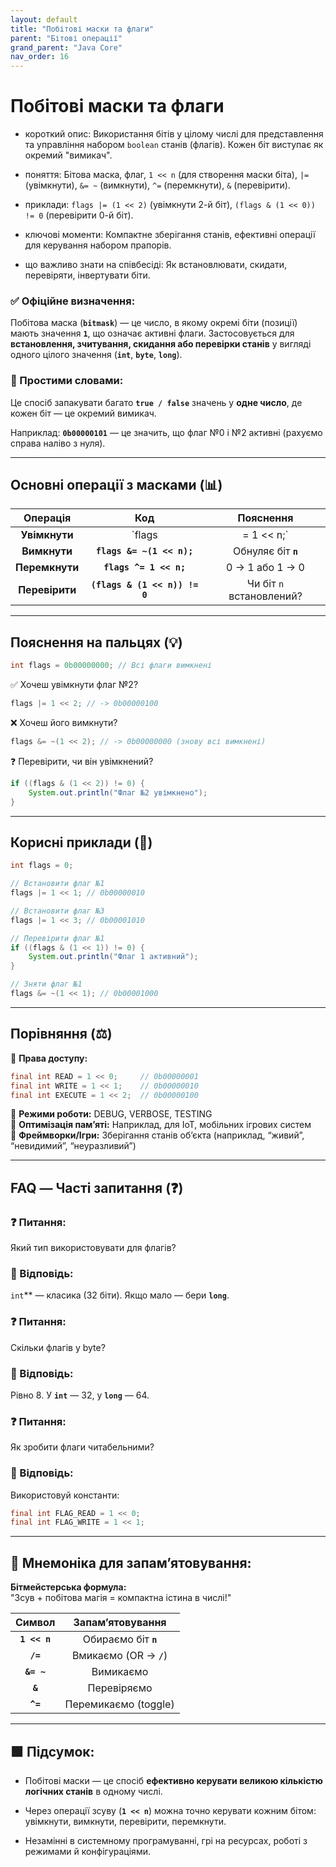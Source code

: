 ```yaml
---
layout: default
title: "Побітові маски та флаги"
parent: "Бітові операції"
grand_parent: "Java Core"
nav_order: 16
---
```


# Побітові маски та флаги

* короткий опис: Використання бітів у цілому числі для представлення та управління набором `boolean` станів (флагів). Кожен біт виступає як окремий "вимикач".

* поняття: Бітова маска, флаг, `1 << n` (для створення маски біта), `|=` (увімкнути), `&= ~` (вимкнути), `^=` (перемкнути), `&` (перевірити).

* приклади: `flags |= (1 << 2)` (увімкнути 2-й біт), `(flags & (1 << 0)) != 0` (перевірити 0-й біт).

* ключові моменти: Компактне зберігання станів, ефективні операції для керування набором прапорів.

* що важливо знати на співбесіді: Як встановлювати, скидати, перевіряти, інвертувати біти.

### **✅ Офіційне визначення:**

Побітова маска (**`bitmask`**) — це число, в якому окремі біти (позиції) мають значення **`1`**, що означає активні флаги. Застосовується для **встановлення, зчитування, скидання або перевірки станів** у вигляді одного цілого значення (**`int`**, **`byte`**, **`long`**).

### **🧠 Простими словами:**

Це спосіб запакувати багато **`true / false`** значень у **одне число**, де кожен біт — це окремий вимикач.

Наприклад: **`0b00000101`** — це значить, що флаг №0 і №2 активні (рахуємо справа наліво з нуля).

---

## **Основні операції з масками (📊)**

| Операція | Код | Пояснення |
| :---: | :---: | :---: |
| **Увімкнути** | \`flags | \= 1 \<\< n;\` |
| **Вимкнути** | **`flags &= ~(1 << n);`** | Обнуляє біт **`n`** |
| **Перемкнути** | **`flags ^= 1 << n;`** | 0 -> 1 або 1 -> 0 |
| **Перевірити** | **`(flags & (1 << n)) != 0`** | Чи біт `n` встановлений? |

---

## **Пояснення на пальцях (💡)**

```java
int flags = 0b00000000; // Всі флаги вимкнені
```

✅ Хочеш увімкнути флаг №2?

```java
flags |= 1 << 2; // -> 0b00000100
```

❌ Хочеш його вимкнути?

```java
flags &= ~(1 << 2); // -> 0b00000000 (знову всі вимкнені)
```

❓ Перевірити, чи він увімкнений?

```java
if ((flags & (1 << 2)) != 0) {
    System.out.println("Флаг №2 увімкнено");
}
```

---

## **Корисні приклади (🧪)**

```java
int flags = 0;

// Встановити флаг №1
flags |= 1 << 1; // 0b00000010

// Встановити флаг №3
flags |= 1 << 3; // 0b00001010

// Перевірити флаг №1
if ((flags & (1 << 1)) != 0) {
    System.out.println("Флаг 1 активний");
}

// Зняти флаг №1
flags &= ~(1 << 1); // 0b00001000
```

---

## **Порівняння (⚖️)**

🔸 **Права доступу:**

```java
final int READ = 1 << 0;     // 0b00000001
final int WRITE = 1 << 1;    // 0b00000010
final int EXECUTE = 1 << 2;  // 0b00000100
```

🔸 **Режими роботи:** DEBUG, VERBOSE, TESTING  
🔸 **Оптимізація памʼяті:** Наприклад, для IoT, мобільних ігрових систем  
🔸 **Фреймворки/Ігри:** Зберігання станів обʼєкта (наприклад, “живий”, “невидимий”, “неуразливий”)

---

## **FAQ — Часті запитання (❓)**

### **❓ Питання:**

Який тип використовувати для флагів?  

### **💬 Відповідь:**

`int`** — класика (32 біти). Якщо мало — бери **`long`**.

### **❓ Питання:**

Скільки флагів у byte?  

### **💬 Відповідь:**

 Рівно 8\. У **`int`** — 32, у **`long`** — 64\.

### **❓ Питання:**

Як зробити флаги читабельними?  

### **💬 Відповідь:**

 Використовуй константи:

```java
final int FLAG_READ = 1 << 0;
final int FLAG_WRITE = 1 << 1;
```

---

## **🧠 Мнемоніка для запам’ятовування:**

**Бітмейстерська формула:**  
"Зсув \+ побітова магія \= компактна істина в числі\!"

| Символ | Запам’ятовування |
| :---: | :---: |
| **`1 << n`** | Обираємо біт **`n`** |
| **`/=`** | Вмикаємо (OR -> **`/`**) |
| **`&= ~`** | Вимикаємо |
| **`&`** | Перевіряємо |
| **`^=`** | Перемикаємо (toggle) |

---

## **🟩 Підсумок:**

* Побітові маски — це спосіб **ефективно керувати великою кількістю логічних станів** в одному числі.

* Через операції зсуву (**`1 << n`**) можна точно керувати кожним бітом: увімкнути, вимкнути, перевірити, перемкнути.

* Незамінні в системному програмуванні, грі на ресурсах, роботі з режимами й конфігураціями.
